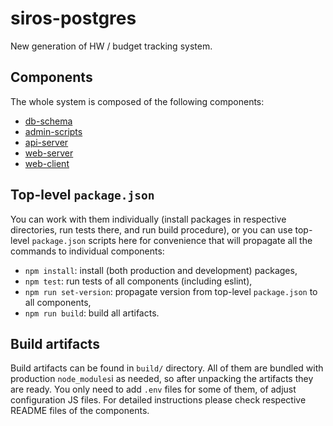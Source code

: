 # siros-postgres

New generation of HW / budget tracking system.

## Components

The whole system is composed of the following components:
* [db-schema](db-schema)
* [admin-scripts](admin-scripts)
* [api-server](api-server)
* [web-server](web-server)
* [web-client](web-client)

## Top-level `package.json`

You can work with them individually (install packages in respective directories,
run tests there, and run build procedure), or you can use top-level `package.json`
scripts here for convenience that will propagate all the commands to individual
components:
* `npm install`: install (both production and development) packages,
* `npm test`: run tests of all components (including eslint),
* `npm run set-version`: propagate version from top-level `package.json` to all components,
* `npm run build`: build all artifacts.

## Build artifacts

Build artifacts can be found in `build/` directory. All of them are bundled with
production `node_modules`i as needed, so after unpacking the artifacts they are ready.
You only need to add `.env` files for some of them, of adjust configuration JS files.
For detailed instructions please check respective README files of the components.
